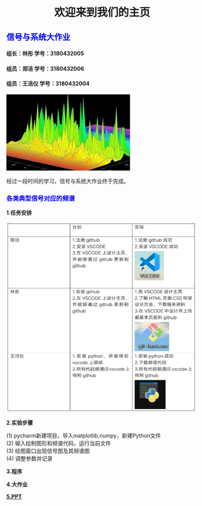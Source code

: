<IDOCTYPE html>
<html>
<head>
<meta charset="utf-8">
</head>
<body>
<title>欢迎来到我们的主页</title>
<h1><center><b>欢迎来到我们的主页</b></center></h1>
<h2 style="color:blue;"><b>信号与系统大作业</b></h2>
<h4>组长：林彤   学号：3180432005</h4> 
<h4>组员：郑洁   学号：3180432006</h4>
<h4>组员：王洁仪 学号：3180432004</h4>
<p>
<img src="timg.jpg">
<br>
</p> 经过一段时间的学习，信号与系统大作业终于完成。
<h3 style="color:blue;"><b>各类典型信号对应的频谱</b></h3>
<p>
<p1><b>1.任务安排</b></p1>
</p>
<p>
<img src="task.jpg" alt="task.jpg" width="500" height="500">
</p>
<p>
<p1><b>2.实验步骤</b></p1>
<p>(1) pycharm新建项目，导入matplotlib,numpy，新建Python文件<br>
(2) 输入绘制图形和频谱代码，运行当前文件<br>
(3) 绘图窗口出现信号图及其频谱图<br>
(4) 调整参数并记录
</p>
<p1><b>3.程序</b></p1>
</p>
<p>
<p1><b>4.大作业</b></p1>
</p>
<p>
<p1><a href="https://github.com/13123891831/hello/blob/master/ppt.pptx"><b>5.PPT</b></a></p1>
</p>
</body>
</html>
